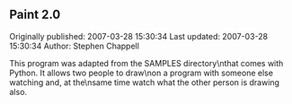 ## Paint 2.0 
Originally published: 2007-03-28 15:30:34 
Last updated: 2007-03-28 15:30:34 
Author: Stephen Chappell 
 
This program was adapted from the SAMPLES directory\nthat comes with Python. It allows two people to draw\non a program with someone else watching and, at the\nsame time watch what the other person is drawing also.